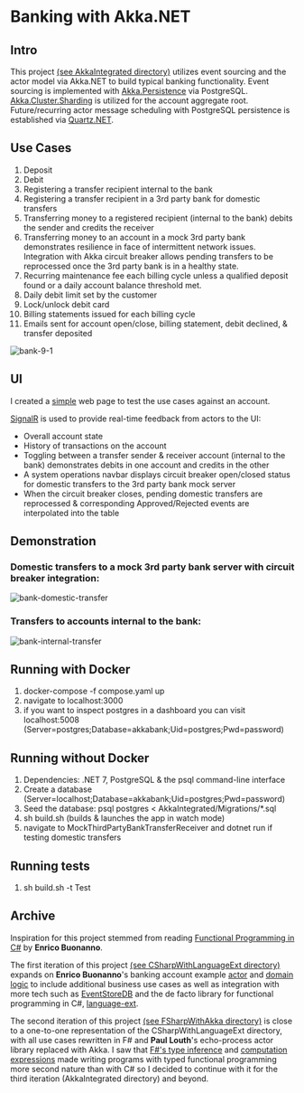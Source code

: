 # Banking with Akka.NET

## Intro
This project [(see AkkaIntegrated directory)](https://github.com/danne931/akka-dotnet-bank/tree/main/AkkaIntegrated) utilizes event sourcing and the actor model via Akka.NET to build typical banking functionality.  Event sourcing is implemented with [Akka.Persistence](https://getakka.net/articles/persistence/architecture.html) via PostgreSQL.  [Akka.Cluster.Sharding](https://getakka.net/articles/clustering/cluster-sharding.html) is utilized for the account aggregate root.  Future/recurring actor message scheduling with PostgreSQL persistence is established via [Quartz.NET](https://www.quartz-scheduler.net/).

## Use Cases
1. Deposit
2. Debit
3. Registering a transfer recipient internal to the bank
4. Registering a transfer recipient in a 3rd party bank for domestic transfers
5. Transferring money to a registered recipient (internal to the bank) debits the sender and credits the receiver
6. Transferring money to an account in a mock 3rd party bank demonstrates resilience in face of intermittent network issues.  Integration with Akka circuit breaker allows pending transfers to be reprocessed once the 3rd party bank is in a healthy state.
7. Recurring maintenance fee each billing cycle unless a qualified deposit found or a daily account balance threshold met.
8. Daily debit limit set by the customer
9. Lock/unlock debit card
10. Billing statements issued for each billing cycle
11. Emails sent for account open/close, billing statement, debit declined, & transfer deposited

![bank-9-1](https://github.com/danne931/akka-dotnet-bank/assets/4181901/b9d0a710-7ef6-43f2-8ac7-4580746f8853)

## UI
I created a [simple](https://github.com/danne931/akka-dotnet-bank/blob/main/AkkaIntegrated/wwwroot/js/account.js)
web page to test the use cases against an account.

[SignalR](https://dotnet.microsoft.com/en-us/apps/aspnet/signalr) is used to provide real-time feedback from actors to the UI:
- Overall account state
- History of transactions on the account
- Toggling between a transfer sender & receiver account (internal to the bank) demonstrates debits in one account and credits in the other
- A system operations navbar displays circuit breaker open/closed status for domestic transfers to the 3rd party bank mock server
- When the circuit breaker closes, pending domestic transfers are reprocessed & corresponding Approved/Rejected events are interpolated into the table

## Demonstration
### Domestic transfers to a mock 3rd party bank server with circuit breaker integration:
![bank-domestic-transfer](https://github.com/danne931/akka-dotnet-bank/assets/4181901/0c504ddd-8b56-4bcb-9001-107f4833e3d1)
### Transfers to accounts internal to the bank:
![bank-internal-transfer](https://github.com/danne931/akka-dotnet-bank/assets/4181901/fd71e49f-f08b-4af1-9a64-3bac96490d98)

## Running with Docker
1. docker-compose -f compose.yaml up
2. navigate to localhost:3000
3. if you want to inspect postgres in a dashboard you can visit localhost:5008 (Server=postgres;Database=akkabank;Uid=postgres;Pwd=password)

## Running without Docker
1. Dependencies: .NET 7, PostgreSQL & the psql command-line interface
2. Create a database (Server=localhost;Database=akkabank;Uid=postgres;Pwd=password)
3. Seed the database: psql postgres < AkkaIntegrated/Migrations/*.sql
4. sh build.sh (builds & launches the app in watch mode)
5. navigate to MockThirdPartyBankTransferReceiver and dotnet run if testing domestic transfers

## Running tests
1. sh build.sh -t Test

## Archive
Inspiration for this project stemmed from reading [Functional Programming in C#](https://www.manning.com/books/functional-programming-in-c-sharp-second-edition)
by **Enrico Buonanno**.  

The first iteration of this project [(see CSharpWithLanguageExt directory)](https://github.com/danne931/akka-dotnet-bank/tree/main/Archive/CSharpWithLanguageExt) expands on **Enrico Buonanno**'s banking account example [actor](https://github.com/la-yumba/functional-csharp-code-2/blob/master/Examples/Chapter19/Boc/AccountProcess.cs)
and [domain logic](https://github.com/la-yumba/functional-csharp-code-2/blob/master/Examples/Chapter13/Domain/Account.cs) to include
additional business use cases as well as integration with more tech such as [EventStoreDB](https://www.eventstore.com/eventstoredb) and the
de facto library for functional programming in C#, [language-ext](https://github.com/louthy/language-ext).

The second iteration of this project [(see FSharpWithAkka directory)](https://github.com/danne931/akka-dotnet-bank/tree/main/Archive/FSharpWithAkka) is close to a one-to-one representation of the CSharpWithLanguageExt directory, with all use cases rewritten in F# and **Paul Louth**'s echo-process actor library replaced with Akka.  I saw that [F#'s type inference](https://learn.microsoft.com/en-us/dotnet/fsharp/language-reference/type-inference) and [computation expressions](https://learn.microsoft.com/en-us/dotnet/fsharp/language-reference/computation-expressions) made writing programs with typed functional programming more second nature than with C# so I decided to continue with it for the third iteration (AkkaIntegrated directory) and beyond.
